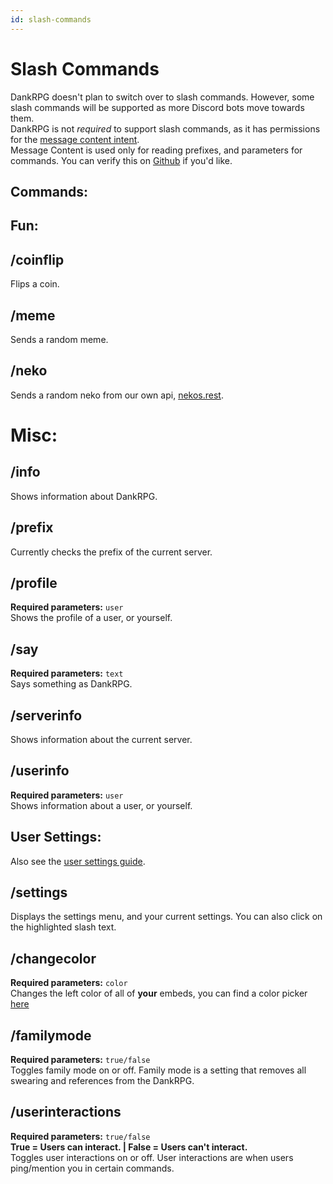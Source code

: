 ```yaml
---
id: slash-commands
---
```


# Slash Commands
DankRPG doesn't plan to switch over to slash commands. However, some slash commands will be supported as more Discord bots move towards them. <br />
DankRPG is not *required* to support slash commands, as it has permissions for the [message content intent](https://support-dev.discord.com/hc/en-us/articles/4404772028055).<br /> Message Content is used only for reading prefixes, and parameters for commands. You can verify this on [Github](https://github.com/Snoozeds/DankRPG) if you'd like.

## Commands:

## Fun:

## /coinflip
Flips a coin.

## /meme
Sends a random meme.

## /neko
Sends a random neko from our own api, [nekos.rest](https://nekos.rest).

# Misc:

## /info
Shows information about DankRPG.

## /prefix
Currently checks the prefix of the current server.

## /profile
**Required parameters:** `user` <br />
Shows the profile of a user, or yourself.

## /say
**Required parameters:** `text` <br />
Says something as DankRPG.

## /serverinfo
Shows information about the current server.

## /userinfo
**Required parameters:** `user` <br />
Shows information about a user, or yourself.

## User Settings:
Also see the [user settings guide](https://dankrpg.xyz/docs/The-Basics/user-settings).

## /settings
Displays the settings menu, and your current settings. You can also click on the highlighted slash text.

## /changecolor
**Required parameters:** `color` <br />
Changes the left color of all of **your** embeds, you can find a color picker [here](https://colorpicker.me)

## /familymode
**Required parameters:** `true/false` <br />
Toggles family mode on or off. Family mode is a setting that removes all swearing and references from the DankRPG.

## /userinteractions
**Required parameters:** `true/false` <br />
**True = Users can interact. | False = Users can't interact.** <br />
Toggles user interactions on or off. User interactions are when users ping/mention you in certain commands.